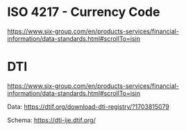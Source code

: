 
# ISO 4217 - Currency Code 

https://www.six-group.com/en/products-services/financial-information/data-standards.html#scrollTo=isin

# DTI 
https://www.six-group.com/en/products-services/financial-information/data-standards.html#scrollTo=isin

Data:
https://dtif.org/download-dti-registry/?1703815079

Schema:
https://dti-ije.dtif.org/ 